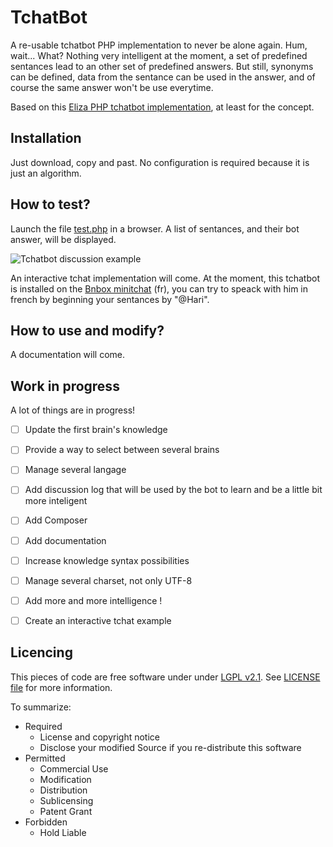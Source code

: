 TchatBot
========

A re-usable tchatbot PHP implementation to never be alone again. Hum, wait... What?
Nothing very intelligent at the moment, a set of predefined sentances lead to an other set of predefined answers. But still, synonyms can be defined, data from the sentance can be used in the answer, and of course the same answer won't be use everytime.

Based on this [Eliza PHP tchatbot implementation](http://www.perkiset.org/forum/all_things_general_tech/artificial_intelligence_as_we_know_it_today-t1177.5.html;wap2=), at least for the concept.

Installation
------------
Just download, copy and past. No configuration is required because it is just an algorithm.


How to test?
-----------
Launch the file [test.php](https://github.com/Fylhan/tchatbot/blob/master/test.php) in a browser. A list of sentances, and their bot answer, will be displayed.

![Tchatbot discussion example](https://raw.github.com/Fylhan/tchatbot/master/doc/tchatbot-example.png)

An interactive tchat implementation will come. At the moment, this tchatbot is installed on the [Bnbox minitchat](http://la-bnbox.fr) (fr), you can try to speack with him in french by beginning your sentances by "@Hari".


How to use and modify?
-----------
A documentation will come.


Work in progress
----------------
A lot of things are in progress!
- [ ] Update the first brain's knowledge
- [ ] Provide a way to select between several brains
- [ ] Manage several langage
- [ ] Add discussion log that will be used by the bot to learn and be a little bit more inteligent
- [ ] Add Composer
- [ ] Add documentation
- [ ] Increase knowledge syntax possibilities
- [ ] Manage several charset, not only UTF-8
- [ ] Add more and more intelligence !
- [ ] Create an interactive tchat example


Licencing
--------
This pieces of code are free software under under [LGPL v2.1](http://choosealicense.com/licenses/lgpl-v2.1/). See [LICENSE file](https://github.com/Fylhan/tchatbot/blob/master/LICENSE) for more information.

To summarize:
* Required
  * License and copyright notice
  * Disclose your modified Source if you re-distribute this software
* Permitted
  * Commercial Use
  * Modification
  * Distribution
  * Sublicensing
  * Patent Grant
* Forbidden 	
  * Hold Liable

